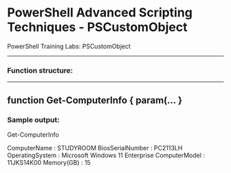 ﻿# PowerShell Advanced Scripting Techniques - PSCustomObject

PowerShell Training Labs: PSCustomObject

---

### Function structure:
---
function Get-ComputerInfo {
    param(...
}
---


### Sample output:

Get-ComputerInfo

ComputerName     : STUDYROOM
BiosSerialNumber : PC2113LH
OperatingSystem  : Microsoft Windows 11 Enterprise
ComputerModel    : 11JKS14K00
Memory(GB)       : 15